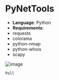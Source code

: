 # PyNetTools

- **Language**: Python
- **Requirements**:
- requests
- colorama
- python-nmap
- python-whois
- scapy

![image](https://github.com/user-attachments/assets/cc707845-4e5e-435c-aece-547ad07c57ee)

```Poll```
